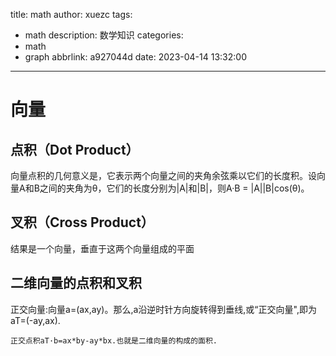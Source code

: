 title: math
author: xuezc
tags:
  - math
description: 数学知识
categories:
  - math
  - graph
abbrlink: a927044d
date: 2023-04-14 13:32:00
---
# 向量
## 点积（Dot Product）
向量点积的几何意义是，它表示两个向量之间的夹角余弦乘以它们的长度积。设向量A和B之间的夹角为θ，它们的长度分别为|A|和|B|，则A·B = |A||B|cos(θ)。

## 叉积（Cross Product）

结果是一个向量，垂直于这两个向量组成的平面

## 二维向量的点积和叉积
正交向量:向量a=(ax,ay)。那么,a沿逆时针方向旋转得到垂线,或“正交向量",即为aT=(-ay,ax).
```
正交点积aT·b=ax*by-ay*bx.也就是二维向量的构成的面积.
```

